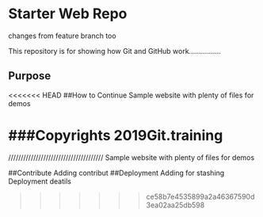 
# Starter Web Repo

changes from feature branch too

This repository is for showing how Git and GitHub work................

## Purpose
<<<<<<< HEAD
##How to Continue
Sample website with plenty of files for demos

###Copyrights
2019Git.training
=======
//////////////////////////////////////
Sample website with plenty of files for demos

##Contribute
Adding contribut
##Deployment
Adding for stashing
Deployment deatils
>>>>>>> ce58b7e4535899a2a46367590d3ea02aa25db598

